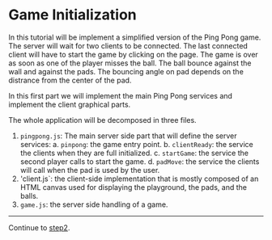 Game Initialization
===================

In this tutorial will be implement a simplified version of the Ping Pong
game. The server will wait for two clients to be connected. The last
connected client will have to start the game by clicking on the page.
The game is over as soon as one of the player misses the ball. The ball
bounce against the wall and against the pads. The bouncing angle on pad
depends on the distrance from the center of the pad.

In this first part we will implement the main Ping Pong services and
implement the client graphical parts.

The whole application will be decomposed in three files. 

  1. `pingpong.js`: The main server side part that will define the server 
  services:
    a. `pinpong`: the game entry point.
    b. `clientReady`: the service the clients when they are full initialized.
	c. `startGame`: the service the second player calls to start the game.
	d. `padMove`: the service the clients will call when the pad is used by
      the user.
  2. 'client.js`: the client-side implementation that is mostly composed
    of an HTML canvas used for displaying the playground, the pads, and the balls.
  3. `game.js`: the server side handling of a game.



**************************************************************************
Continue to [step2](https://github.com/manuel-serrano/hop-tutorials/tree/master/pipo/step2/).
